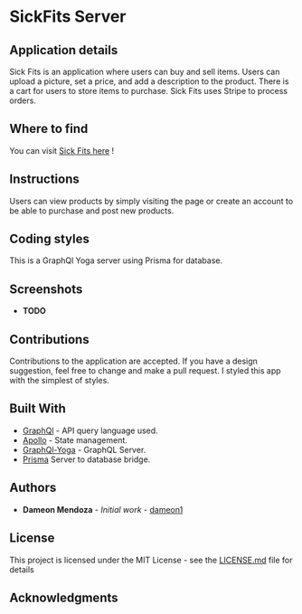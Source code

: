 # SickFits Server

## Application details

  Sick Fits is an application where users can buy and sell items. Users can upload a picture, set a price, and add a description to the product. There is a cart for users to store items to purchase. Sick Fits uses Stripe to process orders.

## Where to find

You can visit  [Sick Fits here](https://sickfitsnext-production.herokuapp.com/) !

## Instructions

Users can view products by simply visiting the page or create an account to be able to purchase and post new products.

## Coding styles

This is a GraphQl Yoga server using Prisma for database.

## Screenshots
- **TODO**

## Contributions

Contributions to the application are accepted. If you have a design suggestion, feel free to
change and make a pull request. I styled this app with the simplest of styles.

## Built With

- [GraphQl](https://graphql.org/) - API query language used.
- [Apollo](https://www.apollographql.com/) - State management.
- [GraphQl-Yoga](https://github.com/prisma/graphql-yoga/blob/master/README.md) - GraphQL Server.
- [Prisma](https://www.prisma.io/) Server to database bridge.

## Authors

- **Dameon Mendoza** - *Initial work* - [dameon1](https://github.com/dameon1)

## License

This project is licensed under the MIT License - see the [LICENSE.md](LICENSE.md) file for details

## Acknowledgments
